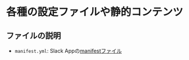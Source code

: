 # 各種の設定ファイルや静的コンテンツ

## ファイルの説明

- `manifest.yml`: Slack Appの[manifestファイル](https://api.slack.com/reference/manifests)